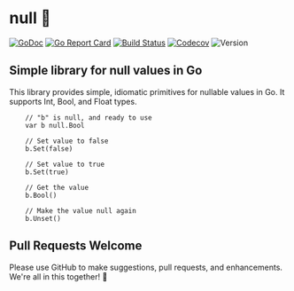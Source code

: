 # null 🚫


[![GoDoc](http://img.shields.io/badge/go-documentation-blue.svg?style=flat-square)](http://godoc.org/github.com/benpate/null)
[![Go Report Card](https://goreportcard.com/badge/github.com/benpate/null?style=flat-square)](https://goreportcard.com/report/github.com/benpate/null)
[![Build Status](http://img.shields.io/travis/benpate/null.svg?style=flat-square)](https://travis-ci.org/benpate/null)
[![Codecov](https://img.shields.io/codecov/c/github/benpate/null.svg?style=flat-square)](https://codecov.io/gh/benpate/null)
![Version](https://img.shields.io/github/v/release/benpate/null?include_prereleases&style=flat-square&color=brightgreen)

## Simple library for null values in Go

This library provides simple, idiomatic primitives for nullable values in Go.  It supports Int, Bool, and Float types.

```
	// "b" is null, and ready to use
	var b null.Bool

	// Set value to false
	b.Set(false)

	// Set value to true
	b.Set(true)

	// Get the value
	b.Bool()

	// Make the value null again
	b.Unset()
```

## Pull Requests Welcome

Please use GitHub to make suggestions, pull requests, and enhancements.  We're all in this together! 🚫